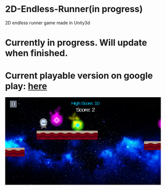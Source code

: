 # 2D-Endless-Runner(in progress)
2D endless runner game made in Unity3d
# Currently in progress. Will update when finished.
# Current playable version on google play: [here](https://play.google.com/store/apps/details?id=com.NikolaPavlov.CometRunner)
[<img src="https://raw.githubusercontent.com/nikolap99/2D-Endless-Runner/master/gameplay1.png">](https://play.google.com/store/apps/details?id=com.NikolaPavlov.CometRunner)

